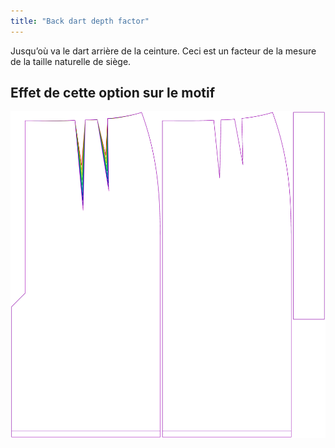 ```yaml
---
title: "Back dart depth factor"
---
```


Jusqu’où va le dart arrière de la ceinture. Ceci est un facteur de la mesure de la taille naturelle de siège.

## Effet de cette option sur le motif

![Cette image montre l'effet de cette option en superposant plusieurs variantes qui ont une valeur différente pour cette option](penelope_backdartdepthfactor_sample.svg "Effect of this option on the pattern")
